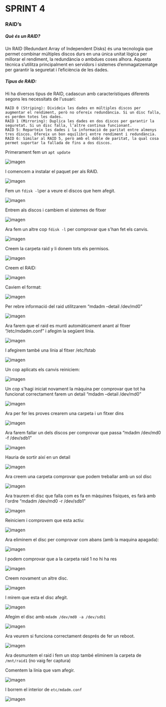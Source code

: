 # SPRINT 4

### RAID’s

##### Què és un RAID?

Un RAID (Redundant Array of Independent Disks) és una tecnologia que permet combinar múltiples discos durs en una única unitat lògica per millorar el rendiment, la redundància o ambdues coses alhora. Aquesta tècnica s’utilitza principalment en servidors i sistemes d’emmagatzematge per garantir la seguretat i l’eficiència de les dades.

##### Tipus de RAID:

Hi ha diversos tipus de RAID, cadascun amb característiques diferents segons les necessitats de l'usuari:

    RAID 0 (Striping): Divideix les dades en múltiples discos per augmentar el rendiment, però no ofereix redundància. Si un disc falla, es perden totes les dades.
    RAID 1 (Mirroring): Duplica les dades en dos discos per garantir la seguretat. Si un disc falla, l’altre continua funcionant.
    RAID 5: Reparteix les dades i la informació de paritat entre almenys tres discos. Ofereix un bon equilibri entre rendiment i redundància.
    RAID 6: Similar al RAID 5, però amb el doble de paritat, la qual cosa permet suportar la fallada de fins a dos discos.

Primerament fem un `apt update`

![imagen](<img/Imatge enganxada (91).png>)

I comencem a instalar el paquet per als RAID.

![imagen](<img/Imatge enganxada (89).png>)

Fem un `fdisk -l`per a veure el discos que hem afegit.

![imagen](<img/Imatge enganxada (92).png>)

Entrem als discos i cambiem el sistemes de fitxer

![imagen](<img/Imatge enganxada (93).png>)

Ara fem un altre cop `fdisk -l` per comprovar que s'han fet els canvis.

![imagen](<img/Imatge enganxada (94).png>)

Creem la carpeta raid y li donem tots els permisos.

![imagen](<img/Imatge enganxada (95).png>)

Creem el RAID:

![imagen](<img/Imatge enganxada (96).png>)

Caviem el format:

![imagen](<img/Imatge enganxada (97).png>)

Per rebre informació del raid utilitzarem “mdadm –detail /dev/md0”

![imagen](<img/Imatge enganxada (98).png>)

Ara farem que el raid es munti automàticament anant al fitxer “/etc/mdadm.conf” i afegim la següent línia.

![imagen](<img/Imatge enganxada (99).png>)

I afegirem també una línia al fitxer /etc/fstab

![imagen](<img/Imatge enganxada (100).png>)

Un cop aplicats els canvis reiniciem:

![imagen](<img/Imatge enganxada (101).png>)

Un cop s'hagi iniciat novament la màquina per comprovar que tot ha funcionat correctament farem un detail “mdadm –detail /dev/md0”

![imagen](<img/Imatge enganxada (102).png>)

Ara per fer les proves crearem una carpeta i un fitxer dins

![imagen](<img/Imatge enganxada (103).png>)


Ara farem fallar un dels discos per comprovar que passa “mdadm /dev/md0 -f /dev/sdb1”

![imagen](<img/Imatge enganxada (104).png>)

Hauria de sortir així en un detail

![imagen](<img/Imatge enganxada (105).png>)

Ara creem una carpeta comprovar que podem treballar amb un sol disc

![imagen](<img/Imatge enganxada (106).png>)

Ara traurem el disc que falla com es fa en màquines fisiques, es farà amb l'ordre “mdadm /dev/md0 -r /dev/sdb1”

![imagen](<img/Imatge enganxada (108).png>)

Reiniciem i comprovem que esta actiu:

![imagen](<img/Imatge enganxada (110).png>)

Ara eliminem el disc per comprovar com abans (amb la maquina apagada):

![imagen](<img/Imatge enganxada (107).png>)

I podem comprovar que a la carpeta raid 1 no hi ha res

![imagen](<img/Imatge enganxada (109).png>)

Creem novament un altre disc.

![imagen](<img/Imatge enganxada (111).png>)

I mirem que esta el disc afegit.

![imagen](<img/Imatge enganxada (112).png>)

Afegim el disc amb `mdadm /dev/md0 -a /dev/sdb1`

![imagen](<img/Imatge enganxada (113).png>)

Ara veurem si funciona correctament després de fer un reboot.

![imagen](<img/Imatge enganxada (114).png>)

Ara desmuntem el raid i fem un stop també eliminem la carpeta de `/mnt/raid1` (no vaig fer captura)

Comentem la linia que vam afegir.

![imagen](<img/Imatge enganxada (115).png>)

I borrem el interior de  `etc/mdadm.conf`

![imagen](<img/Imatge enganxada (116).png>)
